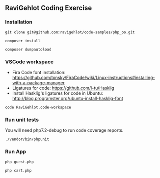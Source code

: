 ## RaviGehlot Coding Exercise

### Installation

```
git clone git@github.com:ravigehlot/code-samples/php_oo.git
```

```
composer install
```

```
composer dumpautoload
```

### VSCode workspace

 - Fira Code font installation: https://github.com/tonsky/FiraCode/wiki/Linux-instructions#installing-with-a-package-manager
 - Ligatures for code: https://github.com/i-tu/Hasklig
 - Install Hasklig's ligatures for code in Ubuntu: http://blog.programster.org/ubuntu-install-hasklig-font

```
code RaviGehlot.code-workspace
```

### Run unit tests

You will need php7.2-debug to run code coverage reports.

```
./vendor/bin/phpunit
```

### Run App

```
php guest.php
```

```
php cart.php
```
